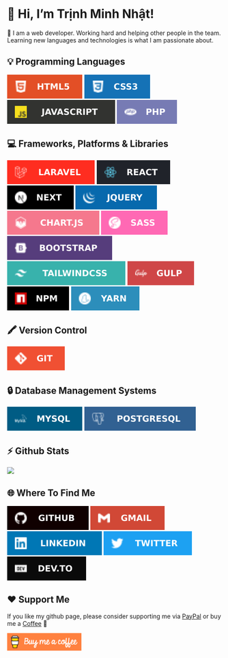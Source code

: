 # 👋 Hi, I’m Trịnh Minh Nhật!

🌱 I am a web developer. Working hard and helping other people in the team. Learning new languages and technologies is what I am passionate about.

## 💡 Programming Languages
<img alt="HTML5" src="./images/icons/html.svg"> <img alt="CSS3" src="./images/icons/css.svg"> <img alt="JavaScript" src="./images/icons/javascript.svg"> <img alt="PHP" src="./images/icons/php.svg">

## 💻 Frameworks, Platforms & Libraries
<img alt="Laravel" src="./images/icons/laravel.svg"> <img alt="React" src="./images/icons/react.svg"> <img alt="Next JS" src="./images/icons/nextjs.svg"> <img alt="jQuery" src="./images/icons/jquery.svg"> <img alt="Chart.js" src="./images/icons/chartjs.svg"> <img alt="SASS" src="./images/icons/sass.svg"> <img alt="Bootstrap" src="./images/icons/bootstrap.svg"> <img alt="TailwindCSS" src="./images/icons/tailwindcss.svg"> <img alt="Gulp" src="./images/icons/gulp.svg"> <img alt="NPM" src="./images/icons/npm.svg"> <img alt="Yarn" src="./images/icons/yarn.svg">

## 🖍 Version Control
<img alt="Git" src="./images/icons/git.svg">

## 🔒 Database Management Systems
<img alt="MySQL" src="./images/icons/mysql.svg"> <img alt="PostgresSQL" src="./images/icons/postgresql.svg">

## ⚡ Github Stats
<img src="https://github-readme-stats.vercel.app/api?username=trinhminhnhat&theme=default&show_icons=true&count_private=true">

## 🌐 Where To Find Me
<a target="_blank" href="https://github.com/trinhminhnhat"/><img alt="GitHub" src="./images/icons/github.svg"></a>
<a target="_blank" href="mailto:trinhmnhat@gmail.com"/><img alt="Gmail" src="./images/icons/gmail.svg"></a> <a target="_blank" href="https://www.linkedin.com/in/trinhminhnhat"/><img alt="LinkedIn" src="./images/icons/linkedin.svg"></a> <a target="_blank" href="https://twitter.com/nhattrinhminh"/><img alt="Twitter" src="./images/icons/twitter.svg"></a> <a target="_blank" href="https://dev.to/trinhminhnhat"/><img alt="DevTo" src="./images/icons/devto.svg"></a>

## ❤ Support Me
If you like my github page, please consider supporting me via [PayPal](https://paypal.me/trinhminhnhat) or buy me a [Coffee](https://coffee.buymeacoffee.com/trinhminhnhat) 🥰
<div><a href="https://www.buymeacoffee.com/trinhminhnhat" target="_blank"><img src="./images/icons/buymeacoffee.webp" alt="Buy Me A Coffee" height="41" width="174"></a></div>
